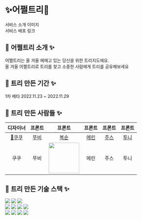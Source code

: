 # ✨어쩔트리🎄  
서비스 소개 이미지  
서비스 배포 링크  
    
## 🎄 어쩔트리 소개 ✨  
어쩔트리는 올 겨울 헤매고 있는 당신을 위한 트리지도에요.  
올 겨울 어쩔트리로 트리를 찾고 소중한 사람에게 트리를 공유해보세요  
  
## 🎄 트리 만든 기간 ✨
1차 베타 2022.11.23 ~ 2022.11.29
  
## 🎄 트리 만든 사람들 ✨  
|**디자이너**|**프론트**|**프론트**|**프론트**|**프론트**|**프론트**|
|:--------:|:--------:|:--------:|:--------:|:--------:|:--------:|
|[🎄쿠쿠](링크)|[뚜비](링크)|[복순](https://github.com/boksooni)|[에린]()|[주스]()|[투니]()|
|쿠쿠|뚜비|<img src="https://user-images.githubusercontent.com/91241596/189053428-059c8e85-6263-416f-a0f4-ee15547d3bc1.jpg" width="100"/>|에린|주스|투니|
 
## 🎄 트리 만든 기술 스택 ✨  
<img src="https://img.shields.io/badge/html-ededed?style=for-the-badge&logo=html5&logoColor=E34F26">
<img src="https://img.shields.io/badge/css-ededed?style=for-the-badge&logo=css3&logoColor=1572B6">
<img src="https://img.shields.io/badge/javaScript-ededed?style=for-the-badge&logo=javaScript&logoColor=F7DF1E">
<br>
<img src="https://img.shields.io/badge/react-ededed?style=for-the-badge&logo=react&logoColor=61DAFB">
<img src="https://img.shields.io/badge/redux-ededed?style=for-the-badge&logo=redux&logoColor=764ABC">
<img src="https://img.shields.io/badge/React Router-ededed?style=for-the-badge&logo=ReactRouter&logoColor=CA4245"/>
<img src="https://img.shields.io/badge/styled components-ededed?style=for-the-badge&logo=styled-components&logoColor=DB7093">
<br>
<img src="https://img.shields.io/badge/yarn-ededed?style=for-the-badge&logo=yarn&logoColor=2C8EBB">
<img src="https://img.shields.io/badge/Prettier-ededed?style=for-the-badge&logo=Prettier&logoColor=F7B93E">
<img src="https://img.shields.io/badge/ESLint-ededed?style=for-the-badge&logo=ESLint&logoColor=4B32C3">
<img src="https://img.shields.io/badge/Netlify-ededed?style=for-the-badge&logo=Netlify&logoColor=00C7B7">
